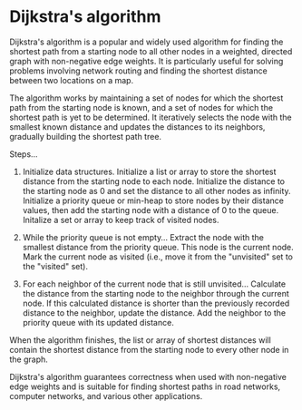 # Dijkstra's algorithm

Dijkstra's algorithm is a popular and widely used algorithm for finding the shortest path from a starting node to all other nodes in a weighted, directed graph with non-negative edge weights. It is particularly useful for solving problems involving network routing and finding the shortest distance between two locations on a map.

The algorithm works by maintaining a set of nodes for which the shortest path from the starting node is known, and a set of nodes for which the shortest path is yet to be determined. It iteratively selects the node with the smallest known distance and updates the distances to its neighbors, gradually building the shortest path tree.

Steps…

1. Initialize data structures. Initialize a list or array to store the shortest distance from the starting node to each node. Initialize the distance to the starting node as 0 and set the distance to all other nodes as infinity. Initialize a priority queue or min-heap to store nodes by their distance values, then add the starting node with a distance of 0 to the queue. Initalize a set or array to keep track of visited nodes.

2. While the priority queue is not empty… Extract the node with the smallest distance from the priority queue. This node is the current node. Mark the current node as visited (i.e., move it from the "unvisited" set to the "visited" set).

3. For each neighbor of the current node that is still unvisited… Calculate the distance from the starting node to the neighbor through the current node. If this calculated distance is shorter than the previously recorded distance to the neighbor, update the distance. Add the neighbor to the priority queue with its updated distance.

When the algorithm finishes, the list or array of shortest distances will contain the shortest distance from the starting node to every other node in the graph.

Dijkstra's algorithm guarantees correctness when used with non-negative edge weights and is suitable for finding shortest paths in road networks, computer networks, and various other applications.
